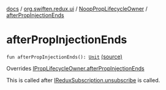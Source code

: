 [docs](../../index.md) / [org.swiften.redux.ui](../index.md) / [NoopPropLifecycleOwner](index.md) / [afterPropInjectionEnds](./after-prop-injection-ends.md)

# afterPropInjectionEnds

`fun afterPropInjectionEnds(): `[`Unit`](https://kotlinlang.org/api/latest/jvm/stdlib/kotlin/-unit/index.html) [(source)](https://github.com/protoman92/KotlinRedux/tree/master/common/common-ui/src/main/kotlin/org/swiften/redux/ui/Injector.kt#L47)

Overrides [IPropLifecycleOwner.afterPropInjectionEnds](../-i-prop-lifecycle-owner/after-prop-injection-ends.md)

This is called after [IReduxSubscription.unsubscribe](../../org.swiften.redux.core/-i-redux-subscription/unsubscribe.md) is called.

